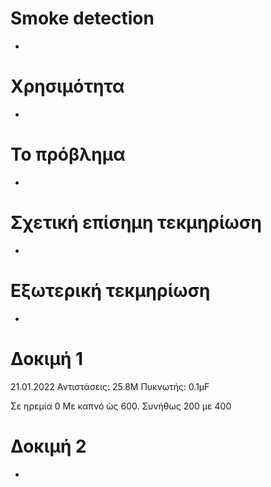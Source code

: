# Smoke detection
-

# Χρησιμότητα
-

# Το πρόβλημα
-

# Σχετική επίσημη τεκμηρίωση
-

# Εξωτερική τεκμηρίωση
-

# Δοκιμή 1
21.01.2022
Αντιστάσεις: 25.8M
Πυκνωτής: 0.1μF

Σε ηρεμία 0
Με καπνό ώς 600. Συνήθως 200 με 400

# Δοκιμή 2
-
